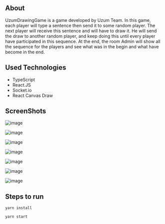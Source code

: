 ## About 
UzumDrawingGame is a game developed by Uzum Team. In this game, each player will type a sentence then send it to some random player. The next player will receive this sentence and will have to draw it. He will send the draw to another random player, and keep doing this until every player have participated in this sequence. At the end, the room Admin will show all the sequence for the players and see what was in the begin and what have become in the end.

## Used Technologies
- TypeScript
- React.JS
- Socket.io
- React Canvas Draw

## ScreenShots
![image](https://github.com/KozielGPC/frontend-uzumdrawinggame/assets/37910437/fd6d69bc-9fcb-4c9c-bffb-3d8c51c7fc29)

![image](https://github.com/KozielGPC/frontend-uzumdrawinggame/assets/37910437/2fd58aeb-edf5-40eb-a20b-754b3e8f322f)

![image](https://github.com/KozielGPC/frontend-uzumdrawinggame/assets/37910437/ea118007-8c4a-4697-bf6c-2b0e9d2208aa)

![image](https://github.com/KozielGPC/frontend-uzumdrawinggame/assets/37910437/9a480441-0262-436f-a21a-674e2467de55)

![image](https://github.com/KozielGPC/frontend-uzumdrawinggame/assets/37910437/bc9a6b20-c63d-4de1-9506-311ade015748)

![image](https://github.com/KozielGPC/frontend-uzumdrawinggame/assets/37910437/549d7a59-810c-4854-bc58-cd97fed48891)

![image](https://github.com/KozielGPC/frontend-uzumdrawinggame/assets/37910437/9bf7ec57-3206-4344-99e4-bdfb523dd4d6)

## Steps to run

```
yarn install
```

```
yarn start
```
